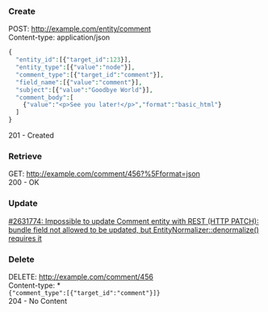 ### Create

POST: <http://example.com/entity/comment>  
Content-type: application/json

```php
{
  "entity_id":[{"target_id":123}],
  "entity_type":[{"value":"node"}],
  "comment_type":[{"target_id":"comment"}],
  "field_name":[{"value":"comment"}],
  "subject":[{"value":"Goodbye World"}],
  "comment_body":[
    {"value":"<p>See you later!</p>","format":"basic_html"}
  ]
}
```

201 - Created

### Retrieve

GET: <http://example.com/comment/456?%5Fformat=json>  
200 - OK

### Update

[#2631774: Impossible to update Comment entity with REST (HTTP PATCH): bundle field not allowed to be updated, but EntityNormalizer::denormalize() requires it](https://www.drupal.org/project/drupal/issues/2631774 "Status: Closed (fixed)")

### Delete

DELETE: <http://example.com/comment/456>  
Content-type: \*  
`{"comment_type":[{"target_id":"comment"}]}`  
204 - No Content